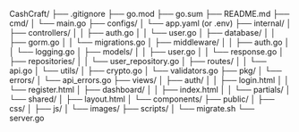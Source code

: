 CashCraft/
├── .gitignore
├── go.mod
├── go.sum
├── README.md
├── cmd/
│   └── main.go
├── configs/
│   └── app.yaml (or .env)
├── internal/
│   ├── controllers/
│   │   ├── auth.go
│   │   └── user.go
│   ├── database/
│   │   ├── gorm.go
│   │   └── migrations.go
│   ├── middleware/
│   │   ├── auth.go
│   │   └── logging.go
│   ├── models/
│   │   ├── user.go
│   │   └── response.go
│   ├── repositories/
│   │   └── user_repository.go
│   ├── routes/
│   │   └── api.go
│   └── utils/
│       ├── crypto.go
│       └── validators.go
├── pkg/
│   └── errors/
│       └── api_errors.go
├── views/
│   ├── auth/
│   │   ├── login.html
│   │   └── register.html
│   ├── dashboard/
│   │   ├── index.html
│   │   └── partials/
│   └── shared/
│       ├── layout.html
│       └── components/
├── public/
│   ├── css/
│   ├── js/
│   └── images/
├── scripts/
│   └── migrate.sh
└── server.go
